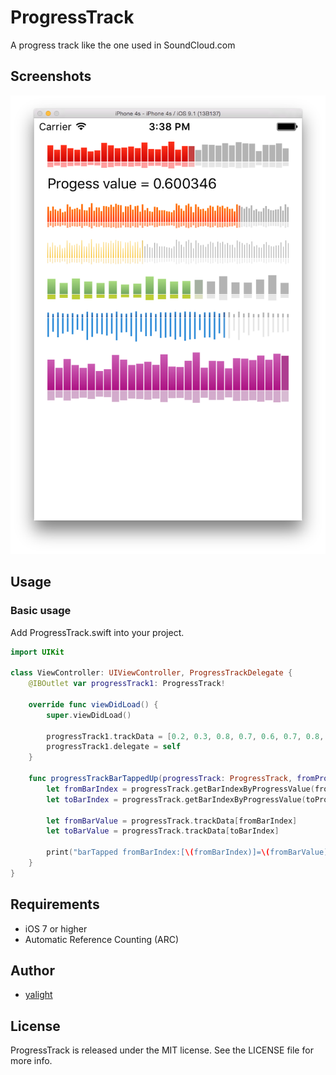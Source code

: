 # ProgressTrack
A progress track like the one used in SoundCloud.com

## Screenshots

![Demo](./Screens/demo_screenshot.png "Demo View")

## Usage

### Basic usage

Add ProgressTrack.swift into your project.

```swift
import UIKit

class ViewController: UIViewController, ProgressTrackDelegate {    
    @IBOutlet var progressTrack1: ProgressTrack!
    
    override func viewDidLoad() {
        super.viewDidLoad()
        
        progressTrack1.trackData = [0.2, 0.3, 0.8, 0.7, 0.6, 0.7, 0.8, 0.9, 1.0, 0.8, 0.4, 0.1]
        progressTrack1.delegate = self
    }

    func progressTrackBarTappedUp(progressTrack: ProgressTrack, fromProgressValue: Float, toProgressValue: Float) {
        let fromBarIndex = progressTrack.getBarIndexByProgressValue(fromProgressValue)
        let toBarIndex = progressTrack.getBarIndexByProgressValue(toProgressValue)
        
        let fromBarValue = progressTrack.trackData[fromBarIndex]
        let toBarValue = progressTrack.trackData[toBarIndex]
                
        print("barTapped fromBarIndex:[\(fromBarIndex)]=\(fromBarValue) toBarIndex:[\(toBarIndex)]=\(toBarValue) \(toProgressValue)")
    }
}
```

## Requirements

- iOS 7 or higher
- Automatic Reference Counting (ARC)

## Author

- [yalight](https://github.com/yalight)

## License

ProgressTrack is released under the MIT license. See the LICENSE file for more info.
